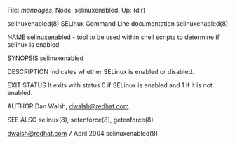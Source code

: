 File: *manpages*,  Node: selinuxenabled,  Up: (dir)

selinuxenabled(8)     SELinux Command Line documentation     selinuxenabled(8)



NAME
       selinuxenabled  -  tool to be used within shell scripts to determine if
       selinux is enabled

SYNOPSIS
       selinuxenabled

DESCRIPTION
       Indicates whether SELinux is enabled or disabled.

EXIT STATUS
       It exits with status 0 if SELinux  is  enabled  and  1  if  it  is  not
       enabled.

AUTHOR
       Dan Walsh, <dwalsh@redhat.com>

SEE ALSO
       selinux(8), setenforce(8), getenforce(8)



dwalsh@redhat.com                7 April 2004                selinuxenabled(8)
